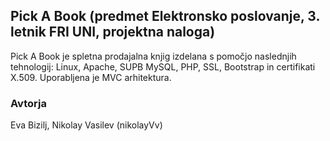 ## Pick A Book (predmet Elektronsko poslovanje, 3. letnik FRI UNI, projektna naloga)

Pick A Book je spletna prodajalna knjig izdelana s pomočjo naslednjih tehnologij: Linux, Apache, SUPB MySQL, PHP, SSL, Bootstrap in certifikati X.509.
Uporabljena je MVC arhitektura. 

### Avtorja
Eva Bizilj, Nikolay Vasilev (nikolayVv)
